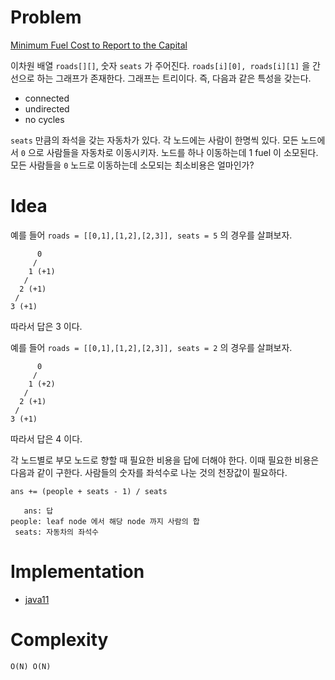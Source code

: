 # Problem

[Minimum Fuel Cost to Report to the Capital](https://leetcode.com/problems/minimum-fuel-cost-to-report-to-the-capital/)

이차원 배열 `roads[][]`, 숫자 `seats` 가 주어진다.  `roads[i][0],
roads[i][1]` 을 간선으로 하는 그래프가 존재한다.  그래프는
트리이다. 즉, 다음과 같은 특성을 갖는다.

* connected
* undirected
* no cycles

`seats` 만큼의 좌석을 갖는 자동차가 있다. 각 노드에는 사람이 한명씩
있다. 모든 노드에서 `0` 으로 사람들을 자동차로 이동시키자. 노드를
하나 이동하는데 1 fuel 이 소모된다. 모든 사람들을 `0` 노드로
이동하는데 소모되는 최소비용은 얼마인가?

# Idea

예를 들어 `roads = [[0,1],[1,2],[2,3]], seats = 5` 의 
경우를 살펴보자.

```
      0
     /
    1 (+1)
   /
  2 (+1)
 /
3 (+1)
```

따라서 답은 3 이다.

예를 들어 `roads = [[0,1],[1,2],[2,3]], seats = 2` 의 
경우를 살펴보자.

```
      0
     /
    1 (+2)
   /
  2 (+1)
 /
3 (+1)
```

따라서 답은 4 이다.

각 노드별로 부모 노드로 향할 때 필요한 비용을 답에 더해야 한다.  이때
필요한 비용은 다음과 같이 구한다. 사람들의 숫자를 좌석수로 나눈 것의
천장값이 필요하다.

```
ans += (people + seats - 1) / seats

   ans: 답
people: leaf node 에서 해당 node 까지 사람의 합
 seats: 자동차의 좌석수
```

# Implementation

* [java11](MainApp.java)

# Complexity

```
O(N) O(N)
```
